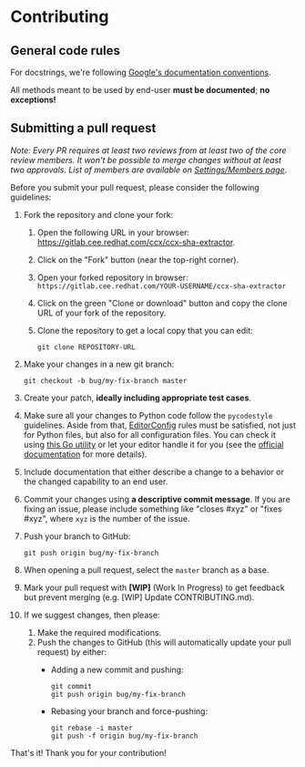 # Contributing

## General code rules

For docstrings, we're following [Google's documentation conventions](https://www.sphinx-doc.org/en/master/usage/extensions/example_google.html#example-google).

All methods meant to be used by end-user **must be documented**; **no exceptions!**

## Submitting a pull request

*Note: Every PR requires at least two reviews from at least two of the core review members. It won't be possible to merge changes without at least two approvals. List of members are available on [Settings/Members page](https://gitlab.cee.redhat.com/ccx/insights-ocp/-/project_members).*

Before you submit your pull request, please consider the following guidelines:

1) Fork the repository and clone your fork:
    1) Open the following URL in your browser: <https://gitlab.cee.redhat.com/ccx/ccx-sha-extractor>.
    1) Click on the "Fork" button (near the top-right corner).
    1) Open your forked repository in browser: `https://gitlab.cee.redhat.com/YOUR-USERNAME/ccx-sha-extractor`
    1) Click on the green "Clone or download" button and copy the clone URL of your fork of the repository.
    1) Clone the repository to get a local copy that you can edit:

        ```shell
        git clone REPOSITORY-URL
        ```

1) Make your changes in a new git branch:

    ```shell
    git checkout -b bug/my-fix-branch master
    ```

1) Create your patch, **ideally including appropriate test cases**.

1) Make sure all your changes to Python code follow the `pycodestyle` guidelines. Aside from that, [EditorConfig](https://editorconfig.org/) rules must be satisfied, not just for Python files, but also for all configuration files. You can check it using [this Go utility](https://github.com/editorconfig-checker/editorconfig-checker) or let your editor handle it for you (see the [official documentation](https://editorconfig.org/#download) for more details).

1) Include documentation that either describe a change to a behavior or the changed capability to an end user.

1) Commit your changes using **a descriptive commit message**. If you are fixing an issue, please include something like "closes #xyz" or "fixes #xyz", where `xyz` is the number of the issue.

1) Push your branch to GitHub:

    ```shell
    git push origin bug/my-fix-branch
    ```

1) When opening a pull request, select the `master` branch as a base.

1) Mark your pull request with **[WIP]** (Work In Progress) to get feedback but prevent merging (e.g. [WIP] Update CONTRIBUTING.md).

1) If we suggest changes, then please:
    1) Make the required modifications.
    1) Push the changes to GitHub (this will automatically update your pull request) by either:
        - Adding a new commit and pushing:

            ```shell
            git commit
            git push origin bug/my-fix-branch
            ```

        - Rebasing your branch and force-pushing:

            ```shell
            git rebase -i master
            git push -f origin bug/my-fix-branch
            ```

That's it! Thank you for your contribution!
